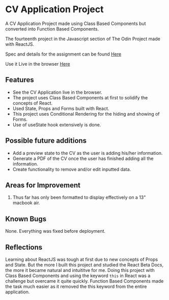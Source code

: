 # CV Application Project

A CV Application Project made using Class Based Components but converted into Function Based Components.

The fourteenth project in the Javascript section of The Odin Project made with ReactJS.

Spec and details for the assignment can be found [Here](https://www.theodinproject.com/lessons/node-path-javascript-cv-application)

Use it Live in the browser [Here](https://saadniazifed.github.io/React-CV-App/)

## Features

* See the CV Application live in the browser.
* The project uses Class Based Components at first to solidify the concepts of React.
* Used State, Props and Forms built with React.
* This project uses Conditional Rendering for the hiding and showing of Forms.
* Use of useState hook extensively is done.

## Possible future additions
* Add a preview state to the CV as the user is adding his/her information.
* Generate a PDF of the CV once the user has finished adding all the information.
* Create functionality to remove and/or edit inputted data.

## Areas for Improvement
1. Thus far has only been formatted to display effectively on a 13" macbook air.

## Known Bugs
None. Everything was fixed before deployment.

## Reflections
Learning about ReactJS was tough at first due to new concepts of Props and State. But the more I built this project and studied the React Beta Docs, the more it became natural and intuititve for me. Doing this project with Class Based Components and using the keyword `this` in React was a challenge but overcame it quite quickly. Function Based Components made the task much easier as it removed the this keyword from the entire application.
